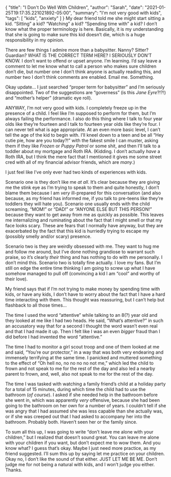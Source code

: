{
    "title": "I Don't Do Well With Children",
    "author": "Sarah",
    "date": "2021-01-25T19:17:35.221021892-05:00",
    "summary": "I'm not very good with kids",
    "tags": [
        "kids",
        "anxiety"
    ]
}
My dear friend told me she might start sitting a kid. “Sitting” a kid?
“Watching” a kid? “Spending time with” a kid? I don’t know what the
proper terminology is here. Basically, it is my understanding that she
is going to make sure this kid doesn’t die, which is a huge
responsibility in my opinion.

There are few things I admire more than a babysitter. Nanny? Sitter?
Guardian? WHAT IS THE CORRECT TERM HERE? I SERIOUSLY DON’T KNOW. I don’t
want to offend or upset anyone. I’m learning. I’d say leave a comment to
let me know what to call a person who makes sure children don’t die, but
number one I don’t think anyone is actually reading this, and number two
I don’t think comments are enabled. Email me. Something.

Okay update... I just searched “proper term for babysitter” and I’m
seriously disappointed. Two of the suggestions are “governess” (is this
*Jane Eyre*?\!?\!) and “mother’s helper” (dramatic eye roll).

ANYWAY, I’m not very good with kids. I completely freeze up in the
presence of a child. I feel like I’m supposed to perform for them, but
I’m always failing the performance. I also do this thing where I talk
to four year olds like they’re fourteen and I talk to fourteen year olds
like they’re four. I can never tell what is age appropriate. At an even
more basic level, I can’t tell the age of the kid to begin with. I’ll
kneel down to a teen and be all “Hey cutie pie, how are you today?\!”
with the fakest smile I can muster, asking them if they like *Frozen* or
*Puppy Patrol* or some shit, and then I’ll talk to a toddler about my
mortgage and Roth IRA. (Kidding. I don’t actually *have* a Roth IRA, but
I think the mere fact that I mentioned it gives me some street cred with
all of my financial advisor friends, which are *many*.)

I just feel like I’ve only ever had two kinds of experiences with kids.

Scenario one is they don’t like me *at all*. It’s clear because they are
giving me the stink eye as I’m trying to speak to them and quite
honestly, I don’t blame them because I am *very* ill-prepared for this
conversation (and also because, as my friend has informed me, if you
talk to pre-teens like they’re toddlers they will hate you). Scenario
one usually ends with the child screaming, “MOM\!” or “DAD\!” or “ANYONE
ELSE BUT THIS PERSON\!” because they want to get away from me as quickly
as possible. This leaves me internalizing and ruminating about the fact
that I might smell or that my face looks scary. These are fears that I
normally have anyway, but they are exacerbated by the fact that this kid
is hurriedly trying to escape my (possibly smelly and/or scary)
presence.

Scenario two is they are weirdly obsessed with me. They want to hug me
and follow me around, but I’ve done nothing grandiose to warrant such
praise, so it’s clearly *their* thing and has nothing to do with me
personally. I don’t mind this. Scenario two is totally fine actually. I
love my fans. But I’m still on edge the entire time thinking I am going
to screw up what I have somehow managed to pull off (convincing a kid I
am “cool” and worthy of their love).

My friend says that if I’m not trying to make money by spending time
with kids, or have any kids, I don’t have to worry about the fact that I
have a hard time interacting with them. This thought was reassuring, but
I can’t help but flashback to all those times…

The time I used the word “attentive” while talking to an 8(?) year old
and they looked at me like I had two heads. He said, “What’s attentive?”
in such an accusatory way that for a second I thought the word wasn’t
even real and that I had made it up. Then I felt like I was an even
*bigger* fraud than I did before I had invented the word “attentive.”

The time I had to monitor a girl scout troop and one of them looked at
me and said, “You’re our protector,” in a way that was both very
endearing and immensely terrifying at the same time. I panicked and
muttered something to the effect of “Oh hell no, no no no no not me,”
which led the child to frown and not speak to me for the rest of the day
and also led a nearby parent to frown, and, well, also not speak to me
for the rest of the day.

The time I was tasked with watching a family friend’s child at a holiday
party for a total of 15 minutes, during which time the child had to use
the bathroom (*of course*). I asked if she needed help in the bathroom
before she went in, which was apparently *very* offensive, because she
had been going to the bathroom on her own for a number of years. I
couldn’t tell if she was angry that I had assumed she was less capable
than she actually was, or if she was creeped out that I had asked to
accompany her into the bathroom. Probably both. Haven’t seen her or the
family since.

To sum all this up, I was going to write “don’t leave me alone with your
children,” but I realized that doesn’t sound great. You can leave me
alone with your children if you want, but don’t expect me to wow them.
And you know what? I guess that’s okay. Maybe I just need more practice,
as my friend suggested. I’ll sum this up by saying let me practice on
your children. Okay no, I don’t like the sound of that either. JUST LET
ME BE ME. Don’t judge me for not being a natural with kids, and I won’t
judge you either. Thanks.
